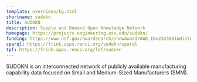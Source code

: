 ```yaml
---
template: overrides/kg.html
shortname: sudokn
title: SUDOKN
description: Supply and Demand Open Knowledge Network
homepage: https://projects.engineering.asu.edu/sudokn/
funding: https://www.nsf.gov/awardsearch/showAward?AWD_ID=2333801&HistoricalAwards=false
sparql: https://frink.apps.renci.org/sudokn/sparql
tpf: https://frink.apps.renci.org/ldf/sudokn
---
```


SUDOKN is an interconnected network of publicly available manufacturing capability data focused on Small and Medium-Sized Manufacturers (SMM).
